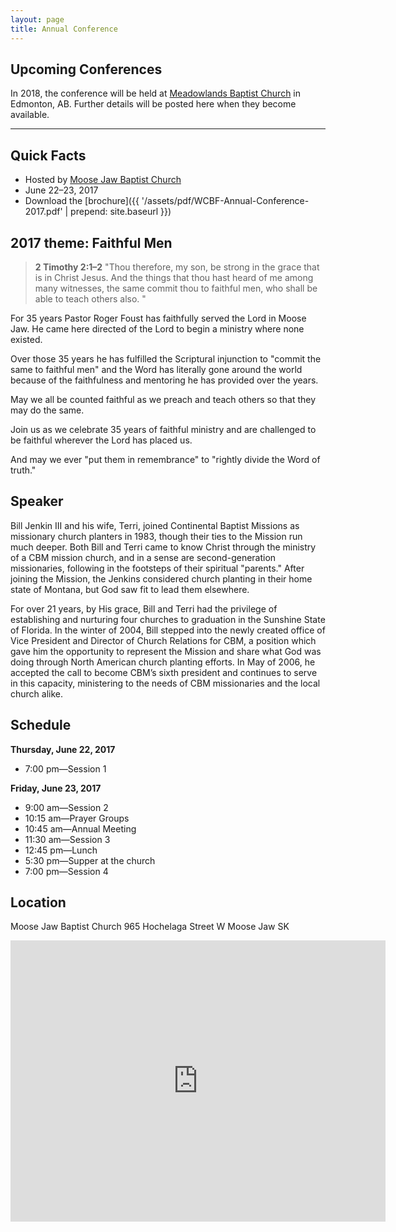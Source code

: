 ```yaml
---
layout: page
title: Annual Conference
---
```


## Upcoming Conferences

In 2018, the conference will be held at [Meadowlands Baptist Church](http://www.meadowlandsbaptist.ca/) in Edmonton, AB. Further details will be posted here when they become available.

-------------

## Quick Facts

* Hosted by [Moose Jaw Baptist Church](http://www.mjbaptist.com/)
* June 22&ndash;23, 2017
* Download the [brochure]({{ '/assets/pdf/WCBF-Annual-Conference-2017.pdf' | prepend: site.baseurl }})

<!-- 
* **Please [RSVP](mailto:pastormichael@foundationbaptistchurch.com?subject=RSVP for WCBF Conference) if you plan to attend.**
 -->

## 2017 theme: Faithful Men

<blockquote>
	<p><strong><span>2 Timothy 2:1&ndash;2</span></strong> "Thou therefore, my son, be strong in the grace that is in Christ Jesus. And the things that thou hast heard of me among many witnesses, the same commit thou to faithful men, who shall be able to teach others also. "</p>
</blockquote>

For 35 years Pastor Roger Foust has faithfully served the Lord in Moose Jaw.  He came here directed of the Lord to begin a ministry where none existed.

Over those 35 years he has fulfilled the Scriptural injunction to "commit the same to faithful men" and the Word has literally gone around the world because of the faithfulness and mentoring he has provided over the years.

May we all be counted faithful as we preach and teach others so that they may do the same.

Join us as we celebrate 35 years of faithful ministry and are challenged to be faithful wherever the Lord has placed us.  

And may we ever "put them in remembrance" to "rightly divide the Word of truth."

## Speaker 

Bill Jenkin III and his wife, Terri, joined Continental Baptist Missions as missionary church planters in 1983, though their ties to the Mission run much deeper. Both Bill and Terri came to know Christ through the ministry of a CBM mission church, and in a sense are second-generation missionaries, following in the footsteps of their spiritual "parents." After joining the Mission, the Jenkins considered church planting in their home state of Montana, but God saw fit to lead them elsewhere.

For over 21 years, by His grace, Bill and Terri had the privilege of establishing and nurturing four churches to graduation in the Sunshine State of Florida. In the winter of 2004, Bill stepped into the newly created office of Vice President and Director of Church Relations for CBM, a position which gave him the opportunity to represent the Mission and share what God was doing through North American church planting efforts. In May of 2006, he accepted the call to become CBM’s sixth president and continues to serve in this capacity, ministering to the needs of CBM missionaries and the local church alike.

## Schedule

**Thursday, June 22, 2017**

* 7:00 pm—Session 1

**Friday, June 23, 2017**

* 9:00 am—Session 2
* 10:15 am—Prayer Groups
* 10:45 am—Annual Meeting
* 11:30 am—Session 3
* 12:45 pm—Lunch
* 5:30 pm—Supper at the church
* 7:00 pm—Session 4

## Location

Moose Jaw Baptist Church
965 Hochelaga Street W 
Moose Jaw SK

<p>
	<iframe src="https://www.google.com/maps/embed?pb=!1m14!1m8!1m3!1d10173.714939450589!2d-105.559354!3d50.395847!3m2!1i1024!2i768!4f13.1!3m3!1m2!1s0x531bdc10ed696e45%3A0x96f82d776f4a8a7!2s965+Hochelaga+St+W%2C+Moose+Jaw%2C+SK+S6H+2H7%2C+Canada!5e0!3m2!1sen!2sus!4v1496420143347" width="600" height="450" frameborder="0" style="border:0" allowfullscreen></iframe>
</p>

